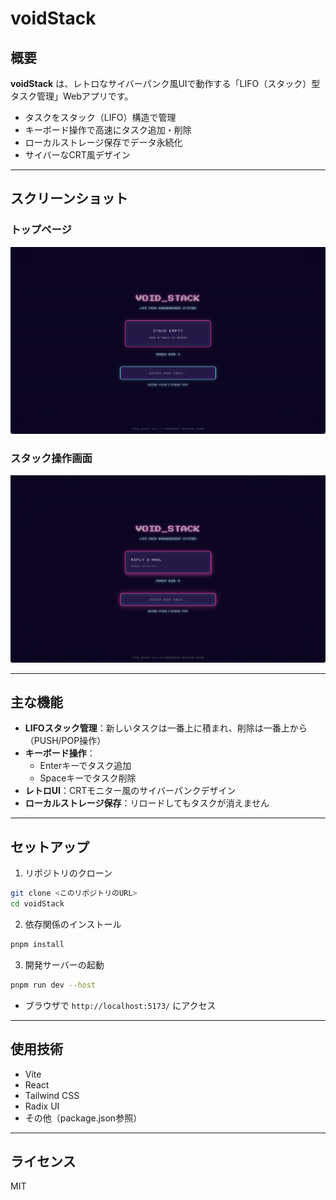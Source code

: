 # voidStack

## 概要
**voidStack** は、レトロなサイバーパンク風UIで動作する「LIFO（スタック）型タスク管理」Webアプリです。

- タスクをスタック（LIFO）構造で管理
- キーボード操作で高速にタスク追加・削除
- ローカルストレージ保存でデータ永続化
- サイバーなCRT風デザイン

---

## スクリーンショット

### トップページ
![トップページ](public/screenshots/top-page.png)

### スタック操作画面
![スタック画面](public/screenshots/stack.png)

---

## 主な機能
- **LIFOスタック管理**：新しいタスクは一番上に積まれ、削除は一番上から（PUSH/POP操作）
- **キーボード操作**：
  - Enterキーでタスク追加
  - Spaceキーでタスク削除
- **レトロUI**：CRTモニター風のサイバーパンクデザイン
- **ローカルストレージ保存**：リロードしてもタスクが消えません

---

## セットアップ

1. リポジトリのクローン
```bash
git clone <このリポジトリのURL>
cd voidStack
```
2. 依存関係のインストール
```bash
pnpm install
```
3. 開発サーバーの起動
```bash
pnpm run dev --host
```
- ブラウザで `http://localhost:5173/` にアクセス

---

## 使用技術
- Vite
- React
- Tailwind CSS
- Radix UI
- その他（package.json参照）

---

## ライセンス
MIT 